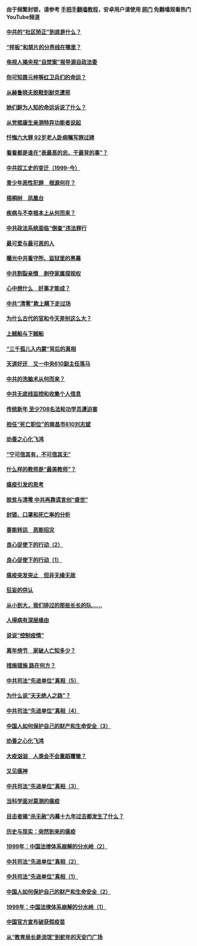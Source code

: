 #### 由于频繁封锁，请参考 [手把手翻墙教程](https://github.com/gfw-breaker/guides/wiki/)，安卓用户请使用 [网门](https://github.com/gfw-breaker/nogfw/blob/master/dl.md?t=04091000) 免翻墙观看热门YouTube频道 

#### [中共的“社区矫正”到底是什么？](../pages/19/422870.md?t=04091000) 

#### [“样板”和禁片的分界线在哪里？](../pages/19/422704.md?t=04091000) 

#### [电视人揭央视“自焚案”报导源自政法委](../pages/19/422770.md?t=04091000) 

#### [你可知聂元梓等红卫兵们的命运？](../pages/19/422848.md?t=04091000) 

#### [从赫鲁晓夫脱鞋到耐克遭邪](../pages/19/422826.md?t=04091000) 

#### [她们鲜为人知的命运诉说了什么？](../pages/19/422754.md?t=04091000) 

#### [从党棍康生亲测特异功能者说起](../pages/19/422657.md?t=04091000) 

#### [忏悔六大罪 92岁老人卧病嘱写罪过碑](../pages/19/422750.md?t=04091000) 

#### [看看都是谁在“表最高的忠、干最背的事”？](../pages/19/422703.md?t=04091000) 

#### [中共奴工史的变迁（1999-今）](../pages/19/422656.md?t=04091000) 

#### [青少年恶性犯罪　根源何在？](../pages/19/422449.md?t=04091000) 

#### [梧桐树　凤凰台](../pages/19/422442.md?t=04091000) 

#### [疾病与不幸根本上从何而来？](../pages/19/422438.md?t=04091000) 

#### [中共政法系统面临“倒查”违法罪行](../pages/19/422497.md?t=04091000) 

#### [最可爱与最可恶的人](../pages/19/422448.md?t=04091000) 

#### [曝光中共看守所、监狱里的黑幕](../pages/19/422390.md?t=04091000) 

#### [中共割裂亲情　剥夺家属探视权](../pages/19/422364.md?t=04091000) 

#### [心中想什么　好事才能成？](../pages/19/422318.md?t=04091000) 

#### [中共“清零”欺上瞒下走过场](../pages/19/422306.md?t=04091000) 

#### [为什么古代的官和今天差别这么大？](../pages/19/422228.md?t=04091000) 

#### [上贼船与下贼船](../pages/19/422276.md?t=04091000) 

#### [“三千孤儿入内蒙”背后的真相](../pages/19/422229.md?t=04091000) 

#### [天道好还　又一中央610副主任落马](../pages/19/422155.md?t=04091000) 

#### [中共的洗脑术从何而来？](../pages/19/422154.md?t=04091000) 

#### [中共无底线监控和收集个人信息](../pages/19/422039.md?t=04091000) 

#### [传统新年 至少708名法轮功学员遭迫害](../pages/19/421946.md?t=04091000) 

#### [担任“死亡职位”的南昌市610刘志斌](../pages/19/421957.md?t=04091000) 

#### [劝善之心化飞鸿](../pages/19/421164.md?t=04091000) 

#### [“宁可信其有，不可信其无”](../pages/19/421691.md?t=04091000) 

#### [什么样的教师是“最美教师”？](../pages/19/421755.md?t=04091000) 

#### [瘟疫引发的思考](../pages/19/421594.md?t=04091000) 

#### [脱贫与清零 中共再靠谎言创“盛世”](../pages/19/421590.md?t=04091000) 

#### [封锁、口罩和死亡率的分析](../pages/19/421495.md?t=04091000) 

#### [善能转运　恶能招灾](../pages/19/421334.md?t=04091000) 

#### [良心促使下的行动（2）](../pages/19/421361.md?t=04091000) 

#### [良心促使下的行动（1）](../pages/19/421302.md?t=04091000) 

#### [瘟疫突发突止　但非无缘无故](../pages/19/421281.md?t=04091000) 

#### [狂妄的供认](../pages/19/421199.md?t=04091000) 

#### [从小到大，我们排过的那些长长的队……](../pages/19/421243.md?t=04091000) 

#### [人得病有深层缘由](../pages/19/420864.md?t=04091000) 

#### [说说“控制疫情”](../pages/19/420831.md?t=04091000) 

#### [离年傍节　家破人亡知多少？](../pages/19/420563.md?t=04091000) 

#### [措施错施  路在何方？](../pages/19/420076.md?t=04091000) 

#### [中共司法“先进单位”真相（5）](../pages/19/419453.md?t=04091000) 

#### [为什么说“天无绝人之路”？](../pages/19/419618.md?t=04091000) 

#### [中共司法“先进单位”真相（4）](../pages/19/419452.md?t=04091000) 

#### [中国人如何保护自己的财产和生命安全（3）](../pages/19/419405.md?t=04091000) 

#### [劝善之心化飞鸿](../pages/19/418758.md?t=04091000) 

#### [大疫汹汹　人类会不会重蹈覆辙？](../pages/19/419691.md?t=04091000) 

#### [又见瘟神](../pages/19/419225.md?t=04091000) 

#### [中共司法“先进单位”真相（3）](../pages/19/419451.md?t=04091000) 

#### [当科学面对莫测的瘟疫](../pages/19/419625.md?t=04091000) 

#### [目击者揭“杀无赦”内幕十九年过去都发生了什么？](../pages/19/419617.md?t=04091000) 

#### [历史与现实：突然到来的瘟疫](../pages/19/419619.md?t=04091000) 

#### [1999年：中国法律体系崩解的分水岭（2）](../pages/19/419455.md?t=04091000) 

#### [中共司法“先进单位”真相（2）](../pages/19/419450.md?t=04091000) 

#### [中共司法“先进单位”真相（1）](../pages/19/419449.md?t=04091000) 

#### [中国人如何保护自己的财产和生命安全（2）](../pages/19/419404.md?t=04091000) 

#### [1999年：中国法律体系崩解的分水岭（1）](../pages/19/419454.md?t=04091000) 

#### [中国官方宣布破获假疫苗](../pages/19/419504.md?t=04091000) 

#### [从“教育局长是流氓”到蛇年的天安门广场](../pages/19/419470.md?t=04091000) 

